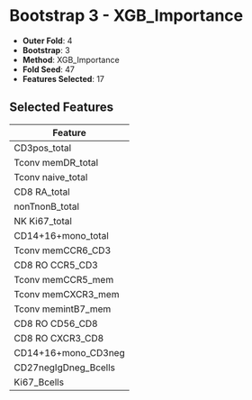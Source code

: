 # Bootstrap 3 - XGB_Importance

- **Outer Fold**: 4
- **Bootstrap**: 3
- **Method**: XGB_Importance
- **Fold Seed**: 47
- **Features Selected**: 17

## Selected Features

| Feature |
|---------|
| CD3pos_total |
| Tconv memDR_total |
| Tconv naive_total |
| CD8 RA_total |
| nonTnonB_total |
| NK Ki67_total |
| CD14+16+mono_total |
| Tconv memCCR6_CD3 |
| CD8 RO CCR5_CD3 |
| Tconv memCCR5_mem |
| Tconv memCXCR3_mem |
| Tconv memintB7_mem |
| CD8 RO CD56_CD8 |
| CD8 RO CXCR3_CD8 |
| CD14+16+mono_CD3neg |
| CD27negIgDneg_Bcells |
| Ki67_Bcells |
